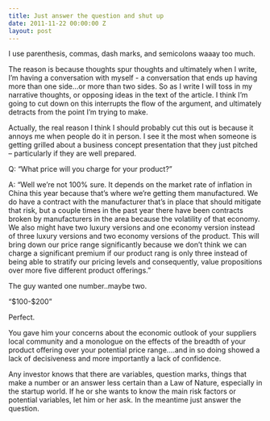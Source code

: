 ```yaml
---
title: Just answer the question and shut up
date: 2011-11-22 00:00:00 Z
layout: post
---
```

 
<p>I use parenthesis, commas, dash marks, and semicolons waaay too much.</p>
<p>The reason is because thoughts spur thoughts and ultimately when I write, I&rsquo;m having a conversation with myself - a conversation that ends up having more than one side&hellip;or more than two sides. So as I write I will toss in my narrative thoughts, or opposing ideas in the text of the article. I think I&rsquo;m going to cut down on this interrupts the flow of the argument, and ultimately detracts from the point I&rsquo;m trying to make.</p>
<p>Actually, the real reason I think I should probably cut this out is because it annoys me when people do it in person. I see it the most when someone is getting grilled about a business concept presentation that they just pitched – particularly if they are well prepared.</p>
<p>Q: &ldquo;What price will you charge for your product?&rdquo;</p>
<p>A: &ldquo;Well we&rsquo;re not 100% sure. It depends on the market rate of inflation in China this year because that&rsquo;s where we&rsquo;re getting them manufactured. We do have a contract with the manufacturer that&rsquo;s in place that should mitigate that risk, but a couple times in the past year there have been contracts broken by manufacturers in the area because the volatility of that economy. We also might have two luxury versions and one economy version instead of three luxury versions and two economy versions of the product. This will bring down our price range significantly because we don&rsquo;t think we can charge a significant premium if our product rang is only three instead of being able to stratify our pricing levels and consequently, value propositions over more five different product offerings.&rdquo;</p>
<p>The guy wanted one number..maybe two.</p>
<p>&ldquo;$100-$200&rdquo;</p>
<p>Perfect.</p>
<p>You gave him your concerns about the economic outlook of your suppliers local community and a monologue on the effects of the breadth of your product offering over your potential price range&hellip;.and in so doing showed a lack of decisiveness and more importantly a lack of confidence.</p>
<p>Any investor knows that there are variables, question marks, things that make a number or an answer less certain than a Law of Nature, especially in the startup world. If he or she wants to know the main risk factors or potential variables, let him or her ask. In the meantime just answer the question.</p>
